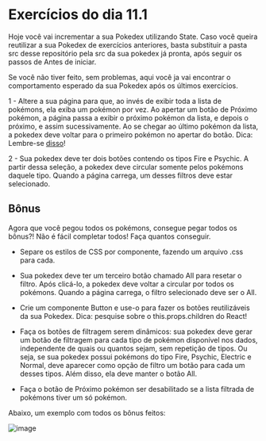 # Exercícios do dia 11.1

Hoje você vai incrementar a sua Pokedex utilizando State. Caso você queira reutilizar a sua Pokedex de exercícios anteriores, basta substituir a pasta src desse repositório pela src da sua pokedex já pronta, após seguir os passos de Antes de iniciar.

Se você não tiver feito, sem problemas, aqui você ja vai encontrar o comportamento esperado da sua Pokedex após os últimos exercícios.

1 - Altere a sua página para que, ao invés de exibir toda a lista de pokémons, ela exiba um pokémon por vez. Ao apertar um botão de Próximo pokémon, a página passa a exibir o próximo pokémon da lista, e depois o próximo, e assim sucessivamente. Ao se chegar ao último pokémon da lista, a pokedex deve voltar para o primeiro pokémon no apertar do botão. Dica: Lembre-se [disso](https://pt-br.reactjs.org/docs/state-and-lifecycle.html#state-updates-may-be-asynchronous)! <br />

2 - Sua pokedex deve ter dois botões contendo os tipos Fire e Psychic. A partir dessa seleção, a pokedex deve circular somente pelos pokémons daquele tipo. Quando a página carrega, um desses filtros deve estar selecionado.  <br />

## Bônus

Agora que você pegou todos os pokémons, consegue pegar todos os bônus?! Não é fácil completar todos! Faça quantos conseguir.

* Separe os estilos de CSS por componente, fazendo um arquivo .css para cada.

* Sua pokedex deve ter um terceiro botão chamado All para resetar o filtro. Após clicá-lo, a pokedex deve voltar a circular por todos os pokémons. Quando a página carrega, o filtro selecionado deve ser o All.

* Crie um componente Button e use-o para fazer os botões reutilizáveis da sua Pokedex. Dica: pesquise sobre o this.props.children do React!

* Faça os botões de filtragem serem dinâmicos: sua pokedex deve gerar um botão de filtragem para cada tipo de pokémon disponível nos dados, independente de quais ou quantos sejam, sem repetição de tipos. Ou seja, se sua pokedex possui pokémons do tipo Fire, Psychic, Electric e Normal, deve aparecer como opção de filtro um botão para cada um desses tipos. Além disso, ela deve manter o botão All.

* Faça o botão de Próximo pokémon ser desabilitado se a lista filtrada de pokémons tiver um só pokémon.

Abaixo, um exemplo com todos os bônus feitos:

![image](https://user-images.githubusercontent.com/99517204/184196373-0e93dd2c-f69a-4904-9de8-80f619471428.png)


